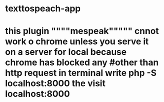 # texttospeach-app
# this plugin """"mespeak""""" cnnot work o chrome unless you serve it on a server  for local  because chrome has blocked any  #other than http request in terminal write php -S localhost:8000 the visit localhost:8000
